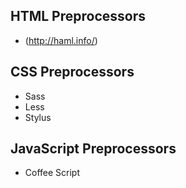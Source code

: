 ## HTML Preprocessors
* (http://haml.info/)

## CSS Preprocessors
* Sass
* Less
* Stylus

## JavaScript Preprocessors
* Coffee Script